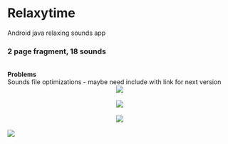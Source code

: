 # Relaxytime
Android java relaxing sounds app

<h3>2 page fragment, 18 sounds</h3><br>
<b>Problems</b><br>
Sounds file optimizations - maybe need include with link for next version

<center><img src="http://ccsguvenlik.com/indir/1024500.png"/></center><br>
<center><img src="http://ccsguvenlik.com/indir/sesler-kapali.png"/></center><br>
<center><img src="http://ccsguvenlik.com/indir/sesler1-kapali.png"/></center><br>
<img src="http://ccsguvenlik.com/indir/sesler.png"/>
